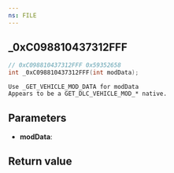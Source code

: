 ```yaml
---
ns: FILE
---
```

## _0xC098810437312FFF

```c
// 0xC098810437312FFF 0x59352658
int _0xC098810437312FFF(int modData);
```

```
Use _GET_VEHICLE_MOD_DATA for modData  
Appears to be a GET_DLC_VEHICLE_MOD_* native.  
```

## Parameters
* **modData**: 

## Return value
